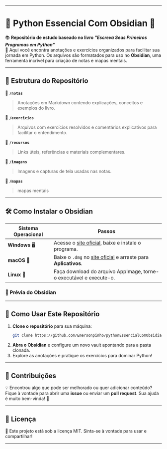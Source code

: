 
---

# 🐍 Python Essencial Com Obsidian 🚀

📚 **Repositório de estudo baseado no livro _"Escreva Seus Primeiros Programas em Python"_**  
🎯 Aqui você encontra anotações e exercícios organizados para facilitar sua jornada em Python. Os arquivos são formatados para uso no **Obsidian**, uma ferramenta incrível para criação de notas e mapas mentais.

---

## 🌟 Estrutura do Repositório

📂 **`/notas`**  
> Anotações em Markdown contendo explicações, conceitos e exemplos do livro.

📂 **`/exercicios`**  
> Arquivos com exercícios resolvidos e comentários explicativos para facilitar o entendimento.

📂 **`/recursos`**  
> Links úteis, referências e materiais complementares.

📂 **`/imagens`**  
> Imagens e capturas de tela usadas nas notas.

📂 **`/mapas`**
> mapas mentais 

---

## 🛠️ Como Instalar o Obsidian

| Sistema Operacional | Passos |  
|----------------------|--------|  
| **Windows** 🖥️       | Acesse o [site oficial](https://obsidian.md/), baixe e instale o programa. |  
| **macOS** 🍎         | Baixe o `.dmg` no [site oficial](https://obsidian.md/) e arraste para **Aplicativos**. |  
| **Linux** 🐧         | Faça download do arquivo AppImage, torne-o executável e execute-o. |  

### 🎥 Prévia do Obsidian  


---

## 🚀 Como Usar Este Repositório

1. **Clone o repositório** para sua máquina:  
   ```bash
   git clone https://github.com/Emersonpinho/pythonEssencialComObsidiam.git
   ```
2. **Abra o Obsidian** e configure um novo vault apontando para a pasta clonada.  
3. Explore as anotações e pratique os exercícios para dominar Python!  

---

## 🤝 Contribuições

💡 Encontrou algo que pode ser melhorado ou quer adicionar conteúdo? Fique à vontade para abrir uma **issue** ou enviar um **pull request**. Sua ajuda é muito bem-vinda! 🙌

---

## 📜 Licença

📝 Este projeto está sob a licença MIT. Sinta-se à vontade para usar e compartilhar!  

---


